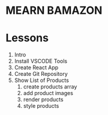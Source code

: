 # MEARN BAMAZON

# Lessons

1. Intro
2. Install VSCODE Tools
3. Create React App
4. Create Git Repository
5. Show List of Products
   1. create products array
   2. add product images
   3. render products
   4. style products

